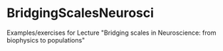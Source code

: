 # BridgingScalesNeurosci
Examples/exercises for Lecture "Bridging scales in Neuroscience: from biophysics to populations"
